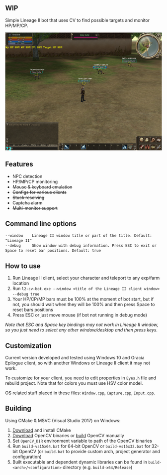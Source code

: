 ## WIP

Simple Lineage II bot that uses CV to find possible targets and monitor HP/MP/CP.

![Preview](preview.png)

## Features

* NPC detection
* HP/MP/CP monitoring
* ~~Mouse & keyboard emulation~~
* ~~Configs for various clients~~
* ~~Stuck resolving~~
* ~~Captcha alarm~~
* ~~Multi-monitor support~~

## Command line options

```
--window    Lineage II window title or part of the title. Default: "Lineage II"
--debug     Show window with debug information. Press ESC to exit or Space to reset bar positions. Default: true
```

## How to use

1. Run Lineage II client, select your character and teleport to any exp/farm location
2. Run `l2-cv-bot.exe --window <title of the Lineage II client window> --debug true`
3. Your HP/CP/MP bars must be 100% at the moment of bot start, but if not, you should wait when they will be 100% and then press Space to reset bars positions
4. Press ESC or just move mouse (if bot not running in debug mode) 

*Note that ESC and Space key bindings may not work in Lineage II window, so you just need to select any other window/desktop and then press keys.*

## Customization

Current version developed and tested using Windows 10 and Gracia Epilogue client, so with another Windows or Lineage II client it may not work.

To customize for your client, you need to edit properties in `Eyes.h` file and rebuild project. Note that for colors you must use HSV color model.

OS related stuff placed in these files: `Window.cpp`, `Capture.cpp`, `Input.cpp`.

## Building

Using CMake & MSVC (Visual Studio 2017) on Windows:

1. [Download](https://cmake.org/download/) and install CMake
2. [Download](https://opencv.org/releases.html) OpenCV binaries or [build](https://github.com/opencv/opencv) OpenCV manually
3. Set `OpenCV_DIR` environment variable to path of the OpenCV binaries
4. Run `build-vs15x64.bat` for 64-bit OpenCV or `build-vs15x32.bat` for 32-bit OpenCV (or `build.bat` to provide custom arch, project generator and configuration)
5. Built executable and dependent dynamic libraries can be found in `build-<arch>/<configuration>` directory (e.g. `build-x64/Release`)
